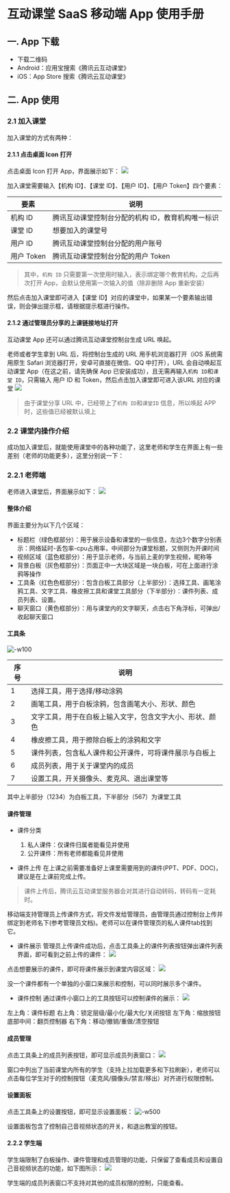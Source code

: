 # 互动课堂 SaaS 移动端 App 使用手册
## 一. App 下载
* 下载二维码
* Android：应用宝搜索《腾讯云互动课堂》
* iOS：App Store 搜索《腾讯云互动课堂》

## 二. App 使用
### 2.1 加入课堂
加入课堂的方式有两种：
#### 2.1.1 点击桌面 Icon 打开
点击桌面 Icon 打开 App，界面展示如下：
![](https://main.qcloudimg.com/raw/5025fbc7eff4dd02864c04bd88213387.png)

加入课堂需要输入【机构 ID】、【课堂 ID】、【用户 ID】、【用户 Token】四个要素：

要素 | 说明
--------- | ---------
机构 ID | 腾讯互动课堂控制台分配的机构 ID，教育机构唯一标识
课堂 ID | 想要加入的课堂号
用户 ID | 腾讯互动课堂控制台分配的用户账号
用户 Token | 腾讯互动课堂控制台分配的用户 Token

> 其中，`机构 ID` 只需要第一次使用时输入，表示绑定哪个教育机构，之后再次打开 App，会默认使用第一次输入的值（除非删除 App 重新安装）

然后点击加入课堂即可进入【课堂 ID】对应的课堂中，如果某一个要素输出错误，则会弹出提示框，请根据提示框进行操作。

#### 2.1.2 通过管理员分享的上课链接地址打开
互动课堂 App 还可以通过腾讯互动课堂控制台生成 URL 唤起。

老师或者学生拿到 URL 后，将控制台生成的 URL 用手机浏览器打开（iOS 系统需用原生 Safari 浏览器打开，安卓可直接在微信、QQ 中打开），URL 会自动唤起互动课堂 App（在这之前，请先确保 App 已安装成功），且无需再输入`机构 ID`和`课堂 ID`，只需输入 用户 ID 和 Token，然后点击加入课堂即可进入该URL 对应的课堂
![](https://main.qcloudimg.com/raw/7b57c2bff7a4ec47d25b79a54fdc2540.png)

> 由于课堂分享 URL 中，已经带上了`机构 ID`和`课堂ID` 信息，所以唤起 APP 时，这些值已经被默认填上

### 2.2 课堂内操作介绍
成功加入课堂后，就能使用课堂中的各种功能了，这里老师和学生在界面上有一些差别（老师的功能更多），这里分别说一下：
### 2.2.1 老师端
老师进入课堂后，界面展示如下：
![](https://main.qcloudimg.com/raw/280cc0f0c7469c3d3f7b9f7803085f92.png)

#### 整体介绍
界面主要分为以下几个区域：

* 标题栏（绿色框部分）：用于展示设备和课堂的一些信息，左边3个数字分别表示：网络延时-丢包率-cpu占用率，中间部分为课堂标题，又侧则为开课时间
* 视频区域（蓝色框部分）：用于显示老师，与当前上麦的学生视频，昵称等
* 背景白板（灰色框部分）：页面正中一大块区域是一块白板，可在上面进行涂鸦等操作
* 工具条（红色色框部分）：包含白板工具部分（上半部分）：选择工具、画笔涂鸦工具、文字工具、橡皮擦工具和课堂工具部分（下半部分）：课件列表、成员列表、设置。
* 聊天窗口（黄色框部分）：用与课堂内的文字聊天，点击右下角浮标，可弹出/收起聊天窗口

#### 工具条
![-w100](https://main.qcloudimg.com/raw/8154053f8ad1010048fab59ca4fb1273.png)

序号 | 说明
--------- | ---------
1 | 选择工具，用于选择/移动涂鸦
2 | 画笔工具，用于白板涂鸦，包含画笔大小、形状、颜色
3 | 文字工具，用于在白板上输入文字，包含文字大小、形状、颜色
4 | 橡皮擦工具，用于擦除白板上的涂鸦和文字
5 | 课件列表，包含私人课件和公开课件，可将课件展示与白板上
6 | 成员列表，用于关于课堂内的成员
7 | 设置工具，开关摄像头、麦克风、退出课堂等

其中上半部分（1234）为白板工具，下半部分（567）为课堂工具


#### 课件管理
* 课件分类
    1. 私人课件：仅课件归属者能看见并使用
    2. 公开课件：所有老师都能看见并使用

* 课件上传
在上课之前需要准备好上课里需要用到的课件(PPT、PDF、DOC)，建议是在上课前完成上传。
> 课件上传后，腾讯云互动课堂服务器会对其进行自动转码，转码有一定耗时。

移动端支持管理员上传课件方式，将文件发给管理员，由管理员通过控制台上传并绑定到老师名下(参考管理员文档)。老师可以在课件管理页的私人课件tab找到它。

* 课件展示
管理员上传课件成功后，点击工具条上的课件列表按钮弹出课件列表界面，即可看到之前上传的课件：
![](https://main.qcloudimg.com/raw/fc93a7af381ed96e65e5cef75e16aee8.png)

点击想要展示的课件，即可将课件展示到课堂内容区域：
![](https://main.qcloudimg.com/raw/9461a91016805a52738256499a6fadcb.png)

没一个课件都有一个单独的小窗口来展示和控制，可以同时展示多个课件。

* 课件控制
通过课件小窗口上的工具按钮可以控制课件的展示：
![](https://main.qcloudimg.com/raw/99ca1b3222bf5669b978430b39339991.png)

左上角：课件标题
右上角：锁定层级/最小化/最大化/关闭按钮
左下角：缩放按钮
底部中间：翻页控制器
右下角：移动/撤销/重做/清空按钮

#### 成员管理
点击工具条上的成员列表按钮，即可显示成员列表窗口：
![](https://main.qcloudimg.com/raw/696ab805539f0a3212c6d14c247b687a.png)

窗口中列出了当前课堂内所有的学生（支持上拉加载更多和下拉刷新），老师可以点击每位学生对于的控制按钮（麦克风/摄像头/禁言/移出）对齐进行权限控制。
#### 设置面板
点击工具条上的设置按钮，即可显示设置面板：
![-w500](https://main.qcloudimg.com/raw/96860d62c2caa32d4461f15df7731780.png)

设置面板包含了控制自己音视频状态的开关，和退出教室的按钮。

#### 2.2.2 学生端
学生端限制了白板操作、课件管理和成员管理的功能，只保留了查看成员和设置自己音视频状态的功能，如下图所示：
![](https://main.qcloudimg.com/raw/4fe49522bc0d8415b4adae24f0571ed3.png)

学生端的成员列表窗口不支持对其他的成员权限的控制，只能查看。
